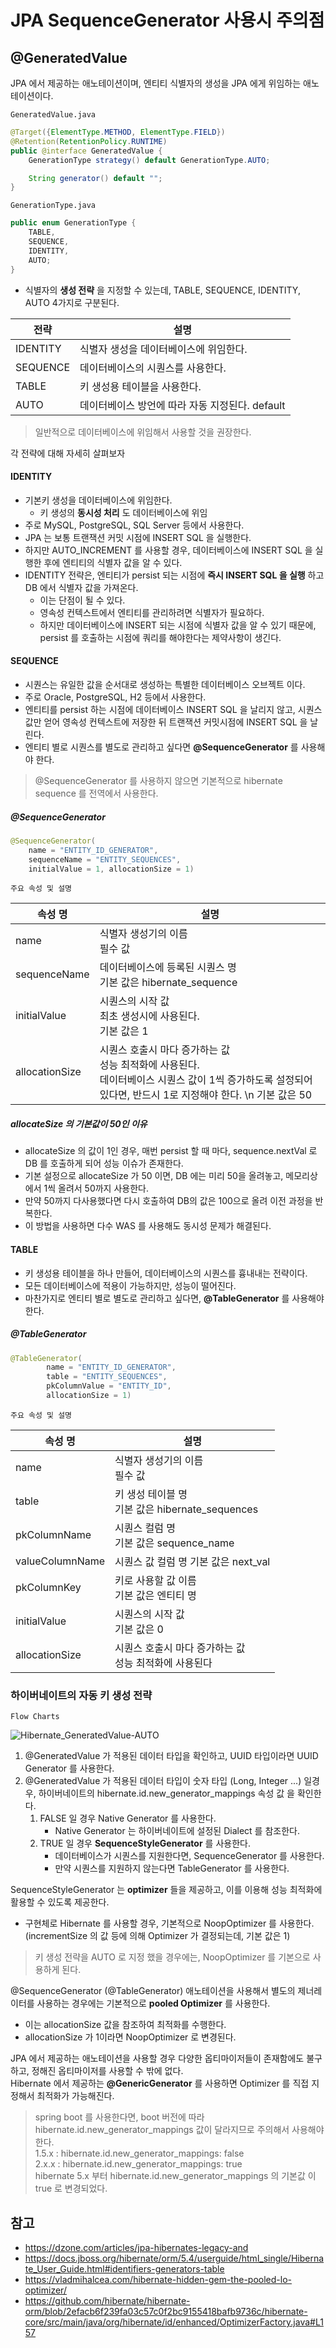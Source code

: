 # JPA SequenceGenerator 사용시 주의점

## @GeneratedValue

JPA 에서 제공하는 애노테이션이며, 엔티티 식별자의 생성을 JPA 에게 위임하는 애노테이션이다.

`GeneratedValue.java`
```java
@Target({ElementType.METHOD, ElementType.FIELD})
@Retention(RetentionPolicy.RUNTIME)
public @interface GeneratedValue {
    GenerationType strategy() default GenerationType.AUTO;

    String generator() default "";
}
```

`GenerationType.java`
```java
public enum GenerationType {
    TABLE,
    SEQUENCE,
    IDENTITY,
    AUTO;
}
```

- 식별자의 **생성 전략** 을 지정할 수 있는데, TABLE, SEQUENCE, IDENTITY, AUTO 4가지로 구분된다.

| 전략 | 설명 |
| --- | --- |
| IDENTITY | 식별자 생성을 데이터베이스에 위임한다. |
| SEQUENCE | 데이터베이스의 시퀀스를 사용한다. |
| TABLE | 키 생성용 테이블을 사용한다. |
| AUTO | 데이터베이스 방언에 따라 자동 지정된다. default |

> 일반적으로 데이터베이스에 위임해서 사용할 것을 권장한다.

각 전략에 대해 자세히 살펴보자

#### IDENTITY
- 기본키 생성을 데이터베이스에 위임한다.
    - 키 생성의 **동시성 처리** 도 데이터베이스에 위임
- 주로 MySQL, PostgreSQL, SQL Server 등에서 사용한다.
- JPA 는 보통 트랜잭션 커밋 시점에 INSERT SQL 을 실행한다.
- 하지만 AUTO_INCREMENT 를 사용할 경우, 데이터베이스에 INSERT SQL 을 실행한 후에 엔티티의 식별자 값을 알 수 있다.
- IDENTITY 전략은, 엔티티가 persist 되는 시점에 **즉시 INSERT SQL 을 실행** 하고 DB 에서 식별자 값을 가져온다.
    - 이는 단점이 될 수 있다.
    - 영속성 컨텍스트에서 엔티티를 관리하려면 식별자가 필요하다.
    - 하지만 데이터베이스에 INSERT 되는 시점에 식별자 값을 알 수 있기 때문에, persist 를 호출하는 시점에 쿼리를 해야한다는 제약사항이 생긴다.

#### SEQUENCE
- 시퀀스는 유일한 값을 순서대로 생성하는 특별한 데이터베이스 오브젝트 이다.
- 주로 Oracle, PostgreSQL, H2 등에서 사용한다.
- 엔티티를 persist 하는 시점에 데이터베이스 INSERT SQL 을 날리지 않고, 시퀀스 값만 얻어 영속성 컨텍스트에 저장한 뒤 트랜잭션 커밋시점에 INSERT SQL 을 날린다.
- 엔티티 별로 시퀀스를 별도로 관리하고 싶다면 **@SequenceGenerator** 를 사용해야 한다.

> @SequenceGenerator 를 사용하지 않으면 기본적으로 hibernate sequence 를 전역에서 사용한다.

##### @SequenceGenerator

```java
@SequenceGenerator(
    name = "ENTITY_ID_GENERATOR",
    sequenceName = "ENTITY_SEQUENCES",
    initialValue = 1, allocationSize = 1)
```

`주요 속성 및 설명`

| 속성 명 | 설명 |
| --- | --- |
| name | 식별자 생성기의 이름 <br/> 필수 값 |
| sequenceName | 데이터베이스에 등록된 시퀀스 명 <br/> 기본 값은 hibernate_sequence |
| initialValue | 시퀀스의 시작 값 <br/> 최초 생성시에 사용된다. <br/> 기본 값은 1 |
| allocationSize | 시퀀스 호출시 마다 증가하는 값 <br/> 성능 최적화에 사용된다. <br/> 데이터베이스 시퀀스 값이 1씩 증가하도록 설정되어 있다면, 반드시 1로 지정해야 한다. \n 기본 값은 50 |

##### allocateSize 의 기본값이 50인 이유
- allocateSize 의 값이 1인 경우, 매번 persist 할 때 마다, sequence.nextVal 로 DB 를 호출하게 되어 성능 이슈가 존재한다.
- 기본 설정으로 allocateSize 가 50 이면, DB 에는 미리 50을 올려놓고, 메모리상에서 1씩 올려서 50까지 사용한다.
- 만약 50까지 다사용했다면 다시 호출하여 DB의 값은 100으로 올려 이전 과정을 반복한다.
- 이 방법을 사용하면 다수 WAS 를 사용해도 동시성 문제가 해결된다.

#### TABLE
- 키 생성용 테이블을 하나 만들어, 데이터베이스의 시퀀스를 흉내내는 전략이다.
- 모든 데이터베이스에 적용이 가능하지만, 성능이 떨어진다.
- 마찬가지로 엔티티 별로 별도로 관리하고 싶다면, **@TableGenerator** 를 사용해야 한다.

##### @TableGenerator

```java
@TableGenerator(
        name = "ENTITY_ID_GENERATOR",
        table = "ENTITY_SEQUENCES",
        pkColumnValue = "ENTITY_ID",
        allocationSize = 1)
```

`주요 속성 및 설명`

| 속성 명 | 설명 |
| --- | --- |
| name | 식별자 생성기의 이름 <br/> 필수 값 |
| table | 키 생성 테이블 명 <br/> 기본 값은 hibernate_sequences |
| pkColumnName | 시퀀스 컬럼 명 <br/> 기본 값은 sequence_name |
| valueColumnName | 시퀀스 값 컬럼 명 기본 값은 next_val |
| pkColumnKey | 키로 사용할 값 이름 <br/> 기본 값은 엔티티 명 |
| initialValue | 시퀀스의 시작 값 <br/> 기본 값은 0 |
| allocationSize | 시퀀스 호출시 마다 증가하는 값 <br/> 성능 최적화에 사용된다 |

### 하이버네이트의 자동 키 생성 전략

`Flow Charts`

![Hibernate_GeneratedValue-AUTO](./images/Hibernate_GeneratedValue-AUTO.png)

1. @GeneratedValue 가 적용된 데이터 타입을 확인하고, UUID 타입이라면 UUID Generator 를 사용한다.
2. @GeneratedValue 가 적용된 데이터 타입이 숫자 타입 (Long, Integer ...) 일경우, 하이버네이트의 hibernate.id.new_generator_mappings 속성 값 을 확인한다.
    1. FALSE 일 경우 Native Generator 를 사용한다.
       - Native Generator 는 하이버네이트에 설정된 Dialect 를 참조한다.
    2. TRUE 일 경우 **SequenceStyleGenerator** 를 사용한다.
        - 데이터베이스가 시퀀스를 지원한다면, SequenceGenerator 를 사용한다.
        - 만약 시퀀스를 지원하지 않는다면 TableGenerator 를 사용한다.


SequenceStyleGenerator 는 **optimizer** 들을 제공하고, 이를 이용해 성능 최적화에 활용할 수 있도록 제공한다.
- 구현체로 Hibernate 를 사용할 경우, 기본적으로 NoopOptimizer 를 사용한다. (incrementSize 의 값 등에 의해 Optimizer 가 결정되는데, 기본 값은 1)

> 키 생성 전략을 AUTO 로 지정 했을 경우에는, NoopOptimizer 를 기본으로 사용하게 된다.

@SequenceGenerator (@TableGenerator) 애노테이션을 사용해서 별도의 제너레이터를 사용하는 경우에는 기본적으로 **pooled Optimizer** 를 사용한다.
- 이는 allocationSize 값을 참조하여 최적화를 수행한다.
- allocationSize 가 1이라면 NoopOptimizer 로 변경된다.

JPA 에서 제공하는 애노테이션을 사용할 경우 다양한 옵티마이저들이 존재함에도 불구하고, 정해진 옵티마이저를 사용할 수 밖에 없다.\
Hibernate 에서 제공하는 **@GenericGenerator** 를 사용하면 Optimizer 를 직접 지정해서 최적화가 가능해진다. 

> spring boot 를 사용한다면, boot 버전에 따라 hibernate.id.new_generator_mappings 값이 달라지므로 주의해서 사용해야 한다.\
> 1.5.x : hibernate.id.new_generator_mappings: false\
> 2.x.x : hibernate.id.new_generator_mappings: true\
> hibernate 5.x 부터 hibernate.id.new_generator_mappings 의 기본값 이 true 로 변경되었다.

## 참고
- https://dzone.com/articles/jpa-hibernates-legacy-and
- https://docs.jboss.org/hibernate/orm/5.4/userguide/html_single/Hibernate_User_Guide.html#identifiers-generators-table
- https://vladmihalcea.com/hibernate-hidden-gem-the-pooled-lo-optimizer/
- https://github.com/hibernate/hibernate-orm/blob/2efacb6f239fa03c57c0f2bc9155418bafb9736c/hibernate-core/src/main/java/org/hibernate/id/enhanced/OptimizerFactory.java#L157